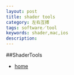 ```yaml
---
layout: post
title: shader tools
category: 左右互搏
tags: software／tool
keywords: shader,mac,ios
description: 
---
```


##ShaderTools
* [home](http://www.shadertool.com/#home)

